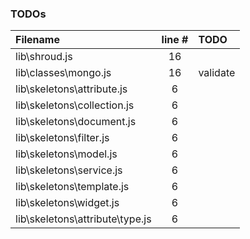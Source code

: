### TODOs
| Filename | line # | TODO
|:------|:------:|:------
| lib\shroud.js | 16 | 
| lib\classes\mongo.js | 16 | validate
| lib\skeletons\attribute.js | 6 | 
| lib\skeletons\collection.js | 6 | 
| lib\skeletons\document.js | 6 | 
| lib\skeletons\filter.js | 6 | 
| lib\skeletons\model.js | 6 | 
| lib\skeletons\service.js | 6 | 
| lib\skeletons\template.js | 6 | 
| lib\skeletons\widget.js | 6 | 
| lib\skeletons\attribute\type.js | 6 | 